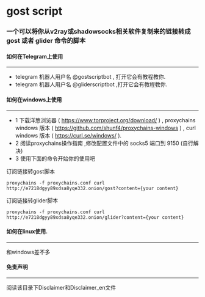 gost script
======
### 一个可以将你从v2ray或shadowsocks相关软件复制来的链接转成 gost 或者 glider 命令的脚本

#### 如何在Telegram上使用
------
* telegram 机器人用户名 @gostscriptbot , 打开它会有教程教你. 
* telegram 机器人用户名 @gliderscriptbot ,打开它会有教程教你. 

#### 如何在windows上使用
------
* 1 下载洋葱浏览器 ( https://www.torproject.org/download/ ) , proxychains windows 版本 ( https://github.com/shunf4/proxychains-windows ) , curl windows 版本 ( https://curl.se/windows/ ).
* 2 阅读proxychains操作指南 ,修改配置文件中的 socks5 端口到 9150 (自行解决)
* 3 使用下面的命令开始你的使用吧

订阅链接转gost脚本
``` 
proxychains -f proxychains.conf curl http://e7218dgyy89xdsa8yqe332.onion/gost?content={your content}
```
订阅链接转glider脚本
``` 
proxychains -f proxychains.conf curl http://e7218dgyy89xdsa8yqe332.onion/glider?content={your content}
```

#### 如何在linux使用.
------
和windows差不多

#### 免责声明
------
阅读该目录下Disclaimer和Disclaimer_en文件
